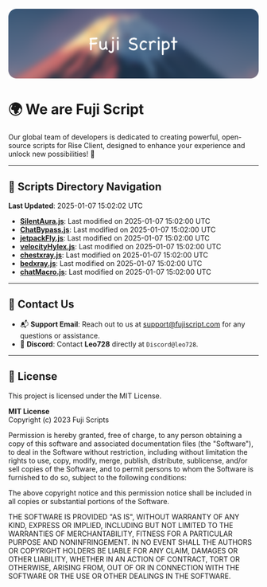 ![Banner](.github/b.webp)

# 🌍 **We are Fuji Script**

Our global team of developers is dedicated to creating powerful, open-source scripts for Rise Client, designed to enhance your experience and unlock new possibilities! 🌟

---
<!-- SCRIPTS_NAVIGATION_START -->
## 📂 **Scripts Directory Navigation**

**Last Updated**: 2025-01-07 15:02:02 UTC

- **[SilentAura.js](scripts/SilentAura.js)**: Last modified on 2025-01-07 15:02:00 UTC
- **[ChatBypass.js](scripts/ChatBypass.js)**: Last modified on 2025-01-07 15:02:00 UTC
- **[jetpackFly.js](scripts/jetpackFly.js)**: Last modified on 2025-01-07 15:02:00 UTC
- **[velocityHylex.js](scripts/velocityHylex.js)**: Last modified on 2025-01-07 15:02:00 UTC
- **[chestxray.js](scripts/chestxray.js)**: Last modified on 2025-01-07 15:02:00 UTC
- **[bedxray.js](scripts/bedxray.js)**: Last modified on 2025-01-07 15:02:00 UTC
- **[chatMacro.js](scripts/chatMacro.js)**: Last modified on 2025-01-07 15:02:00 UTC

<!-- SCRIPTS_NAVIGATION_END -->

---

## 💬 **Contact Us**  
- 📬 **Support Email**: Reach out to us at [support@fujiscript.com](mailto:support@fujiscript.com) for any questions or assistance.  
- 💬 **Discord**: Contact **Leo728** directly at `Discord@leo728`.

---

## 📜 **License**

This project is licensed under the MIT License.  

**MIT License**  
Copyright (c) 2023 Fuji Scripts  

Permission is hereby granted, free of charge, to any person obtaining a copy of this software and associated documentation files (the "Software"), to deal in the Software without restriction, including without limitation the rights to use, copy, modify, merge, publish, distribute, sublicense, and/or sell copies of the Software, and to permit persons to whom the Software is furnished to do so, subject to the following conditions:  

The above copyright notice and this permission notice shall be included in all copies or substantial portions of the Software.  

THE SOFTWARE IS PROVIDED "AS IS", WITHOUT WARRANTY OF ANY KIND, EXPRESS OR IMPLIED, INCLUDING BUT NOT LIMITED TO THE WARRANTIES OF MERCHANTABILITY, FITNESS FOR A PARTICULAR PURPOSE AND NONINFRINGEMENT. IN NO EVENT SHALL THE AUTHORS OR COPYRIGHT HOLDERS BE LIABLE FOR ANY CLAIM, DAMAGES OR OTHER LIABILITY, WHETHER IN AN ACTION OF CONTRACT, TORT OR OTHERWISE, ARISING FROM, OUT OF OR IN CONNECTION WITH THE SOFTWARE OR THE USE OR OTHER DEALINGS IN THE SOFTWARE.  
